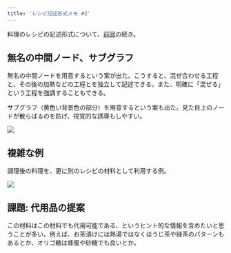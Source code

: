```yaml
---
title: 'レシピ記述形式メモ #2'
---
```

料理のレシピの記述形式について、[前回](https://r7kamura.com/articles/2022-05-13-mermaid-recipe-memo)の続き。

無名の中間ノード、サブグラフ
--------------

無名の中間ノードを用意するという案が出た。こうすると、混ぜ合わせる工程と、その後の加熱などの工程とを独立して記述できる。また、明確に「混ぜる」という工程を強調することもできる。

サブグラフ（黄色い背景色の部分）を用意するという案も出た。見た目上のノードが散らばるのを防げ、視覚的な誘導もしやすい。

![](https://lh6.googleusercontent.com/dlAR7mBI4yUUxtqlTIfhZgMtjUBUyjLxA-nKXR4QrDx1VxeLwb_v9IAGqeRCG3u-Dn_9mQ1x1pggvVyatt-46JpqibppMlgZ4WNuVMKjAO5Pfd-mcdTY8r9JnqMClSJbmlzX3eiQ1-Aai5VGJB_yEQ)

複雑な例
----

調理後の料理を、更に別のレシピの材料として利用する例。

![](https://lh4.googleusercontent.com/YO0QGrVaDuJ76m5YzpXukufUu8yefglxhGgMzmz0K8AmvVeSuxTqz9EeOXGrN8PCJGnDWxrl4iqCn2mgkZViu-lU8cPh7KbQ3ksG_l8iLVzyT13LFtBrdYuVo1EEOkPu0MVeAAJLujcDCHJIdcLmpA)

課題: 代用品の提案
----------

この材料はこの材料でも代用可能である、というヒント的な情報を含めたいと思うことが多い。例えば、お茶漬けには熱湯ではなくほうじ茶や緑茶のパターンもあるとか、オリゴ糖は蜂蜜や砂糖でも良いとか。
